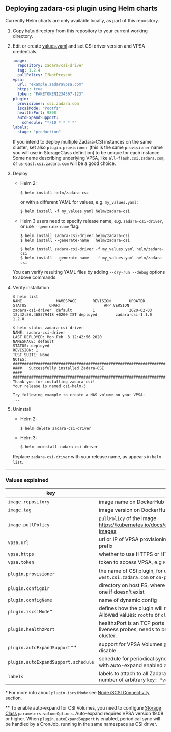 <!--- helm: 20 -->

## Deploying zadara-csi plugin using Helm charts

Currently Helm charts are only available locally, as part of this repository.

1. Copy `helm` directory from this repository to your current working directory.

2. Edit or create [values.yaml](../helm/zadara-csi/values.yaml) and set CSI driver version and VPSA credentials.

    ```yaml
    image:
      repository: zadara/csi-driver
      tag: 1.2.4
      pullPolicy: IfNotPresent
    vpsa:
      url: "example.zadaravpsa.com"
      https: true
      token: "FAKETOKEN1234567-123"
    plugin:
      provisioner: csi.zadara.com
      iscsiMode: "rootfs"
      healthzPort: 9808
      autoExpandSupport:
        schedule: "*/10 * * * *"
    labels:
      stage: "production"
    ```
      If you intend to deploy multiple Zadara-CSI instances on the same cluster, set also `plugin.provisioner`
      (this is the same `provisioner` name you will use in StorageClass definition)
      to be unique for each instance. Some name describing underlying VPSA, like `all-flash.csi.zadara.com`,
      or `us-east.csi.zadara.com` will be a good choice.

3. Deploy

   - Helm 2:
       ```
       $ helm install helm/zadara-csi
       ```
       or with a different YAML for values, e.g. `my_values.yaml`:
       ```
       $ helm install -f my_values.yaml helm/zadara-csi
       ```

   - Helm 3 users need to specify release name, e.g. `zadara-csi-driver`, or use `--generate-name` flag:
       ```
       $ helm install zadara-csi-driver helm/zadara-csi
       $ helm install --generate-name   helm/zadara-csi

       $ helm install zadara-csi-driver -f my_values.yaml helm/zadara-csi
       $ helm install --generate-name   -f my_values.yaml helm/zadara-csi
       ```

   You can verify resulting YAML files by adding `--dry-run --debug` options to above commands.

4. Verify installation
   ```
   $ helm list
   NAME               NAMESPACE       REVISION        UPDATED                                 STATUS          CHART                   APP VERSION
   zadara-csi-driver  default         1               2020-02-03 12:42:56.468379418 +0200 IST deployed        zadara-csi-1.1.0        1.2.0

   $ helm status zadara-csi-driver
   NAME: zadara-csi-driver
   LAST DEPLOYED: Mon Feb  3 12:42:56 2020
   NAMESPACE: default
   STATUS: deployed
   REVISION: 1
   TEST SUITE: None
   NOTES:
   ##############################################################################
   ####   Successfully installed Zadara-CSI                                  ####
   ##############################################################################
   Thank you for installing zadara-csi!
   Your release is named csi-helm-3

   Try following example to create a NAS volume on your VPSA:
   ...
   ```

5. Uninstall

   - Helm 2:
       ```
       $ helm delete zadara-csi-driver
       ```
   - Helm 3:
       ```
       $ helm uninstall zadara-csi-driver
       ```
    Replace `zadara-csi-driver` with your release name, as appears in `helm list`.

---

### Values explained

| key                   | description |
|-----------------------|-------------|
  `image.repository`    | image name on DockerHub
  `image.tag`           | image version on DockerHub
  `image.pullPolicy`    | `pullPolicy` of the image https://kubernetes.io/docs/concepts/containers/images/#updating-images
  `vpsa.url`            |  url or IP of VPSA provisioning Volumes, without `http://` or `https://` prefix
  `vpsa.https`          |  whether to use HTTPS or HTTP to access VPSA
  `vpsa.token`          |  token to access VPSA, e.g `FAKETOKEN1234567-123`
  `plugin.provisioner`  |  the name of CSI plugin, for use in StorageClass, e.g. `us-west.csi.zadara.com` or `on-prem.csi.zadara.com`
  `plugin.configDir`    |  directory on host FS, where the plugin will look for config, or create one if doesn't exist
  `plugin.configName`   |  name of dynamic config
  `plugin.iscsiMode`*    |  defines how the plugin will run `iscsiadm` commands on host. Allowed values: `rootfs` or `client-server`.
  `plugin.healthzPort`  |  healthzPort is an TCP ports for listening for HTTP requests of liveness probes, needs to be _unique for each plugin instance_ in a cluster.
  `plugin.autoExpandSupport`**  |  support for VPSA Volumes [auto-expand feature](http://guides.zadarastorage.com/release-notes/1908/whats-new.html#volume-auto-expand). Set to `false` to disable.
  `plugin.autoExpandSupport.schedule`  |  schedule for periodical sync of capacity between VPSA Volumes with auto-expand enabled and Persistent Volume Claims.
  `labels`              |  labels to attach to all Zadara-CSI objects, can be extended with any number of arbitrary `key: "value"` pairs

\* For more info about `plugin.iscsiMode` see [Node iSCSI Connectivity](README.md#node-iscsi-connectivity) section.

\** To enable auto-expand for CSI Volumes, you need to configure [Storage Class](README.md#storage-class) `parameters.volumeOptions`.
    Auto-expand requires VPSA version 19.08 or higher. When `plugin.autoExpandSupport` is enabled,
    periodical sync will be handled by a CronJob, running in the same namespace as CSI driver.

<!--- end -->

